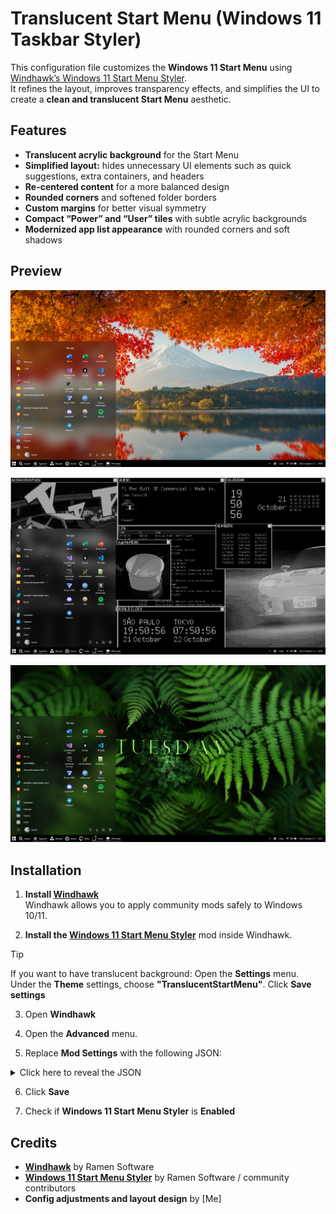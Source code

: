# Translucent Start Menu (Windows 11 Taskbar Styler)

This configuration file customizes the **Windows 11 Start Menu** using [Windhawk’s Windows 11 Start Menu Styler](https://windhawk.net/mods/windows-11-start-menu-styler).  
It refines the layout, improves transparency effects, and simplifies the UI to create a **clean and translucent Start Menu** aesthetic.

## Features

- **Translucent acrylic background** for the Start Menu  
- **Simplified layout:** hides unnecessary UI elements such as quick suggestions, extra containers, and headers  
- **Re-centered content** for a more balanced design  
- **Rounded corners** and softened folder borders  
- **Custom margins** for better visual symmetry  
- **Compact “Power” and “User” tiles** with subtle acrylic backgrounds  
- **Modernized app list appearance** with rounded corners and soft shadows  

## Preview
![Preview 1](Images/Preview_1.png)

![Preview 2](Images/Preview_2.png)

![Preview 3](Images/Preview_3.png)

## Installation

1. **Install [Windhawk](https://windhawk.net/)**  
   Windhawk allows you to apply community mods safely to Windows 10/11.

2. **Install the [Windows 11 Start Menu Styler](https://windhawk.net/mods/windows-11-start-menu-styler)** mod inside Windhawk.

> [!TIP]
> If you want to have translucent background: Open the **Settings** menu. Under the **Theme** settings, choose **"TranslucentStartMenu"**. Click **Save settings**

3. Open **Windhawk**

4. Open the **Advanced** menu.

5. Replace **Mod Settings** with the following JSON:

<details>
  <summary>Click here to reveal the JSON</summary>
  
  ```json
   {
     "controlStyles[0].target": "Windows.UI.Xaml.Controls.Grid#UndockedRoot",
     "controlStyles[0].styles[0]": "Visibility=Visible",
     "controlStyles[0].styles[1]": "Width=348",
     "controlStyles[0].styles[2]": "Margin=132,-42,-132,0",
     "controlStyles[1].target": "Windows.UI.Xaml.Controls.Grid#AllAppsRoot",
     "controlStyles[1].styles[0]": "Visibility=Visible",
     "controlStyles[1].styles[1]": "Width=320",
     "controlStyles[1].styles[2]": "Margin=-830,-42,830,0",
     "controlStyles[2].target": "Windows.UI.Xaml.Controls.Grid#ShowMoreSuggestions",
     "controlStyles[2].styles[0]": "Visibility=Collapsed",
     "controlStyles[3].target": "Windows.UI.Xaml.Controls.Grid#SuggestionsParentContainer",
     "controlStyles[3].styles[0]": "Visibility=Collapsed",
     "controlStyles[4].target": "Windows.UI.Xaml.Controls.Grid#TopLevelSuggestionsListHeader",
     "controlStyles[4].styles[0]": "Visibility=Collapsed",
     "controlStyles[5].target": "StartDocked.SearchBoxToggleButton",
     "controlStyles[5].styles[0]": "Height=0",
     "controlStyles[5].styles[1]": "Width=0",
     "controlStyles[6].target": "Windows.UI.Xaml.Controls.Grid#TopLevelRoot > Windows.UI.Xaml.Controls.Border",
     "controlStyles[6].styles[0]": "Visibility=Collapsed",
     "controlStyles[7].target": "Windows.UI.Xaml.Controls.Button#CloseAllAppsButton",
     "controlStyles[7].styles[0]": "Visibility=Collapsed",
     "controlStyles[8].target": "StartDocked.PowerOptionsView",
     "controlStyles[8].styles[0]": "Margin=-560,0,0,0",
     "controlStyles[9].target": "StartDocked.UserTileView",
     "controlStyles[9].styles[0]": "Visibility=Visible",
     "controlStyles[9].styles[1]": "Margin=20,0,0,0",
     "controlStyles[10].target": "StartMenu.PinnedList",
     "controlStyles[10].styles[0]": "Height=504",
     "controlStyles[11].target": "StartMenu.ExpandedFolderList > Grid > Border",
     "controlStyles[11].styles[0]": "Margin=-40,0,40,0",
     "controlStyles[11].styles[1]": "Width=325",
     "controlStyles[12].target": "StartMenu.ExpandedFolderList > Grid > Grid",
     "controlStyles[12].styles[0]": "CornerRadius=8",
     "controlStyles[12].styles[1]": "Margin=-85,0,0,0",
     "controlStyles[12].styles[2]": "Width=350",
     "controlStyles[13].target": "StartMenu.ExpandedFolderList > Grid > Grid > Microsoft.UI.Xaml.Controls.PipsPager#PinnedListPipsPager",
     "controlStyles[13].styles[0]": "Margin=-15,0,0,0",
     "controlStyles[14].target": "Rectangle[4]",
     "controlStyles[14].styles[0]": "Margin=0,-20,0,0",
     "controlStyles[15].target": "Grid#TopLevelSuggestionsContainer",
     "controlStyles[15].styles[0]": "Visibility=Collapsed",
     "controlStyles[16].target": "StartDocked.AppListView",
     "controlStyles[16].styles[0]": "Margin=38,0,-38,0",
     "controlStyles[16].styles[1]": "CornerRadius=20",
     "controlStyles[17].target": "StartDocked.StartSizingFrame",
     "controlStyles[17].styles[0]": "Margin=-13,13,0,0",
     "controlStyles[17].styles[1]": "Background:=<AcrylicBrush TintColor=\"{ThemeResource CardStrokeColorDefaultSolid}\" FallbackColor=\"{ThemeResource CardStrokeColorDefaultSolid}\" TintOpacity=\"0\" TintLuminosityOpacity=\"0.5\" Opacity=\"1\"/>",
     "controlStyles[18].target": "StartDocked.NavigationPaneButton#PowerButton > Windows.UI.Xaml.Controls.Grid@CommonStates > Windows.UI.Xaml.Controls.Border#BackgroundBorder",
     "controlStyles[18].styles[0]": "Background:=<AcrylicBrush TintColor=\"{ThemeResource CardStrokeColorDefaultSolid}\" FallbackColor=\"{ThemeResource CardStrokeColorDefaultSolid}\" TintOpacity=\"0\" TintLuminosityOpacity=\"0.05\" Opacity=\"1\"/>",
     "controlStyles[18].styles[1]": "BorderBrush@Normal:=<AcrylicBrush TintColor=\"{ThemeResource SurfaceStrokeColorDefault}\" FallbackColor=\"{ThemeResource SurfaceStrokeColorDefault}\" TintOpacity=\"0\" TintLuminosityOpacity=\".1\" Opacity=\"1\"/>",
     "controlStyles[18].styles[2]": "CornerRadius=30",
     "controlStyles[18].styles[3]": "BorderThickness=0",
     "controlStyles[18].styles[4]": "Margin=0",
     "controlStyles[18].styles[5]": "BorderBrush@PointerOver:=<AcrylicBrush TintColor=\"{ThemeResource SystemAccentColor}\" FallbackColor=\"{ThemeResource SystemAccentColor}\" TintOpacity=\".8\" TintLuminosityOpacity=\".5\" Opacity=\"1\"/>",
     "theme": "TranslucentStartMenu",
     "controlStyles[19].target": "Windows.UI.Xaml.Controls.Grid#RootGrid",
     "controlStyles[19].styles[0]": "Background:=<AcrylicBrush TintColor=\"#000000\" FallbackColor=\"#000000\" TintOpacity=\"1.0\" TintLuminosityOpacity=\"0.0\" Opacity=\"0.3\"/>",
     "controlStyles[19].styles[1]": "BorderBrush:=<AcrylicBrush TintColor=\"#000000\" FallbackColor=\"#000000\" TintOpacity=\"1.0\" TintLuminosityOpacity=\"0.0\" Opacity=\"0.3\"/>",
     "controlStyles[11].styles[2]": "Background:=<AcrylicBrush TintColor=\"{ThemeResource CardStrokeColorDefaultSolid}\" FallbackColor=\"{ThemeResource CardStrokeColorDefaultSolid}\" TintOpacity=\"0\" TintLuminosityOpacity=\"0.5\" Opacity=\"1\"/>",
     "controlStyles[16].styles[2]": "Background:=<AcrylicBrush TintColor=\"{ThemeResource CardStrokeColorDefaultSolid}\" FallbackColor=\"{ThemeResource CardStrokeColorDefaultSolid}\" TintOpacity=\"0\" TintLuminosityOpacity=\"0.05\" Opacity=\"1\"/>"
   }
```
  
</details>

6. Click **Save**

7. Check if **Windows 11 Start Menu Styler** is **Enabled**

## Credits

- **[Windhawk](https://windhawk.net/)** by Ramen Software  
- **[Windows 11 Start Menu Styler](https://windhawk.net/mods/windows-11-start-menu-styler)** by Ramen Software / community contributors  
- **Config adjustments and layout design** by [Me]
